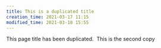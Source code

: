 ```yaml
---
title: This is a duplicated title
creation_time: 2021-03-17 11:15
modified_time: 2021-03-18 15:55
---
```


This page title has been duplicated.  This is the second copy

